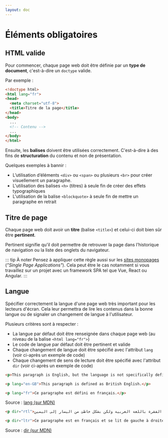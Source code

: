 ```yaml
---
layout: doc
---
```


# Éléments obligatoires

## HTML valide

Pour commencer, chaque page web doit être définie par un **type de document**, c'est-à-dire un `doctype` valide.

Par exemple : 

```html
<!doctype html>
<html lang="fr">
<head>
  <meta charset="utf-8">
  <title>Titre de la page</title>
</head>
<body>
  ...
  <!-- Contenu -->
  ...
</body>
</html>
```

Ensuite, les **balises** doivent être utilisées correctement. C'est-à-dire à des fins de **structuration** du contenu 
et non de présentation.

Quelques exemples à bannir :

- L’utilisation d’éléments `<div>` ou `<span>` ou plusieurs `<br>` pour créer visuellement un paragraphe.
- L'utilisation des balises `<h>` (titres) à seule fin de créer des effets typographiques
- L'utilisation de la balise `<blockquote>` à seule fin de mettre un paragraphe en retrait

## Titre de page

Chaque page web doit avoir un **titre** (balise `<title>`) et celui-ci doit bien sûr être **pertinent**.

Pertinent signifie qu'il doit permettre de retrouver la page dans l’historique de navigation ou la liste des onglets du navigateur.

::: tip À noter
Pensez à appliquer cette règle aussi sur les [sites monopages](https://developer.mozilla.org/fr/docs/Glossary/SPA) (*"Single Page Applications"*).
Cela peut être le cas notamment si vous travaillez sur un projet avec un framework SPA tel que Vue, React ou Angular.
:::

## Langue

Spécifier correctement la langue d'une page web très important pour les lecteurs d'écran. 
Cela leur permettra de lire les contenus dans la bonne langue ou de signaler un changement de langue à l'utilisateur.

Plusieurs critères sont à respecter : 

- La langue par défaut doit être renseignée dans chaque page web (au niveau de la balise `<html lang="fr">`) 
- Le code de langue par défaut doit être pertinent et valide
- Chaque changement de langue doit être spécifié avec l'attribut `lang` (voir ci-après un exemple de code)
- Chaque changement de sens de lecture doit être spécifié avec l'attribut `dir` (voir ci-après un exemple de code)

```html
<p>This paragraph is English, but the language is not specifically defined.</p>

<p lang="en-GB">This paragraph is defined as British English.</p>

<p lang="fr">Ce paragraphe est défini en français.</p>
```

Source : [lang (sur MDN)](https://developer.mozilla.org/fr/docs/Web/HTML/Global_attributes/lang)

```html
<p dir="rtl">هذه الفقرة باللغة العربية ولكن بشكل خاطئ من اليسار إلى اليمين.</p>

<p dir="ltr">Ce paragraphe est en français et se lit de gauche à droite.</p>
```

Source : [dir (sur MDN)](https://developer.mozilla.org/fr/docs/Web/HTML/Global_attributes/dir)
